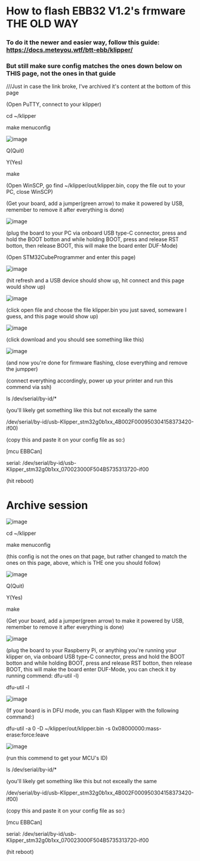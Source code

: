 # How to flash EBB32 V1.2's frmware THE OLD WAY

### To do it the newer and easier way, follow this guide: https://docs.meteyou.wtf/btt-ebb/klipper/
### But still make sure config matches the ones down below on THIS page, not the ones in that guide
///Just in case the link broke, I've archived it's content at the bottom of this page


(Open PuTTY, connect to your klipper)

cd ~/klipper

make menuconfig

![image](https://github.com/5jvm0u4/How-to-flash-EBB32-s-frmware/assets/75752327/6b4369f3-f6cc-4ef8-9640-7e1f25e3c8bf)

Q(Quit)

Y(Yes)

make

(Open WinSCP, go find ~/klipper/out/klipper.bin, copy the file out to your PC, close WinSCP)

(Get your board, add a jumper(green arrow) to make it powered by USB, remember to remove it after everything is done)

![image](https://github.com/5jvm0u4/How-to-flash-EBB32-s-frmware/assets/75752327/74619e42-d226-4aaf-9c7b-931e311eff21)

(plug the board to your PC via onboard USB type-C connector, press and hold the BOOT botton and while holding BOOT, press and release RST botton, then release BOOT, this will make the board enter DUF-Mode)

(Open STM32CubeProgrammer and enter this page)

![image](https://github.com/5jvm0u4/How-to-flash-EBB32-s-frmware/assets/75752327/722ee06d-8f96-4f75-9a9a-01503e06c72d)

(hit refresh and a USB device should show up, hit connect and this page would show up)

![image](https://github.com/5jvm0u4/How-to-flash-EBB32-s-frmware/assets/75752327/73253df4-f1e5-47fa-b7c1-893145b7872d)

(click open file and choose the file klipper.bin you just saved, someware I guess, and this page would show up)

![image](https://github.com/5jvm0u4/How-to-flash-EBB32-s-frmware/assets/75752327/0f3f4567-a4b6-4334-a7b7-50c40db36d52)

(click download and you should see something like this)

![image](https://github.com/5jvm0u4/How-to-flash-EBB32-s-frmware/assets/75752327/e4522e1b-da43-4546-8f7f-cef41fb38c8b)

(and now you're done for firmware flashing, close everything and remove the jumpper)

(connect everything accordingly, power up your printer and run this commend via ssh)

ls /dev/serial/by-id/*

(you'll likely get something like this but not exceally the same

/dev/serial/by-id/usb-Klipper_stm32g0b1xx_4B002F000950304158373420-if00)

(copy this and paste it on your config file as so:)

[mcu EBBCan]

serial: /dev/serial/by-id/usb-Klipper_stm32g0b1xx_070023000F504B5735313720-if00

(hit reboot)



# Archive session

![image](https://github.com/5jvm0u4/How-to-flash-EBB32-s-frmware/assets/75752327/3e5e01b7-0b48-489b-8ca8-9fa94a347ce1)

cd ~/klipper

make menuconfig

(this config is not the ones on that page, but rather changed to match the ones on this page, above, which is THE one you should follow)

![image](https://github.com/5jvm0u4/How-to-flash-EBB32-s-frmware/assets/75752327/6b4369f3-f6cc-4ef8-9640-7e1f25e3c8bf)

Q(Quit)

Y(Yes)

make

(Get your board, add a jumper(green arrow) to make it powered by USB, remember to remove it after everything is done)

![image](https://github.com/5jvm0u4/How-to-flash-EBB32-s-frmware/assets/75752327/74619e42-d226-4aaf-9c7b-931e311eff21)

(plug the board to your Raspberry Pi, or anything you're running your klipper on, via onboard USB type-C connector, press and hold the BOOT botton and while holding BOOT, press and release RST botton, then release BOOT, this will make the board enter DUF-Mode, you can check it by running commend: dfu-util -l)

dfu-util -l

![image](https://github.com/5jvm0u4/How-to-flash-EBB32-s-frmware/assets/75752327/28b50117-d96c-45d1-9a96-512ebfa427c5)

(If your board is in DFU mode, you can flash Klipper with the following command:)

dfu-util -a 0 -D ~/klipper/out/klipper.bin -s 0x08000000:mass-erase:force:leave

![image](https://github.com/5jvm0u4/How-to-flash-EBB32-s-frmware/assets/75752327/b8b9a88c-c0e5-45c0-b873-942196debdea)

(run this commend to get your MCU's ID)

ls /dev/serial/by-id/*

(you'll likely get something like this but not exceally the same

/dev/serial/by-id/usb-Klipper_stm32g0b1xx_4B002F000950304158373420-if00)

(copy this and paste it on your config file as so:)

[mcu EBBCan]

serial: /dev/serial/by-id/usb-Klipper_stm32g0b1xx_070023000F504B5735313720-if00

(hit reboot)



 
